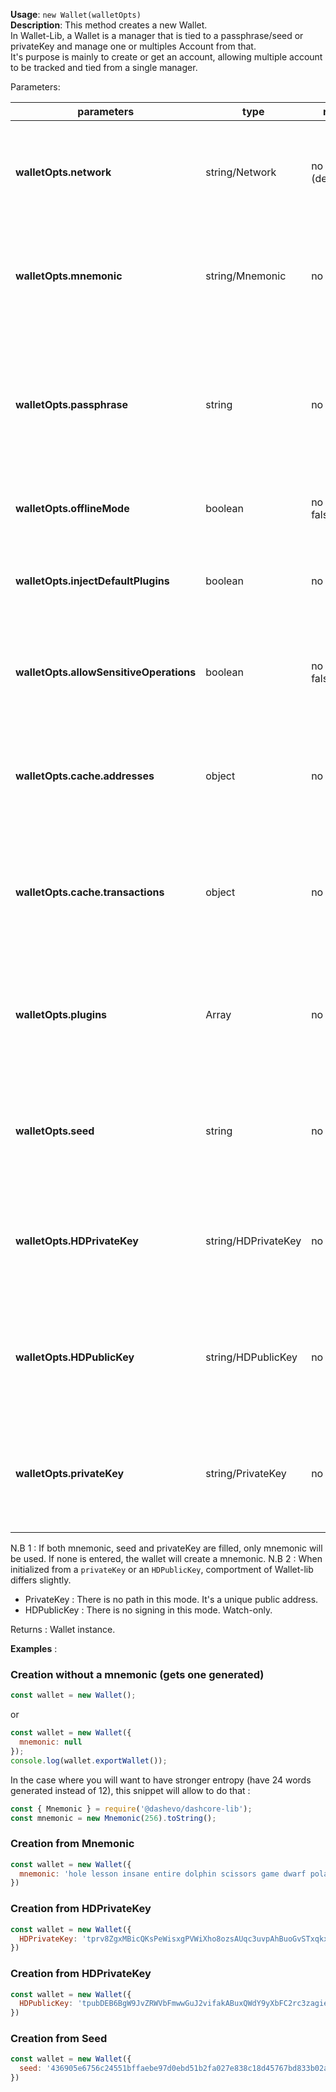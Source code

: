**Usage**: `new Wallet(walletOpts)`  
**Description**: This method creates a new Wallet.  
In Wallet-Lib, a Wallet is a manager that is tied to a passphrase/seed or privateKey and manage one or multiples Account from that.   
It's purpose is mainly to create or get an account, allowing multiple account to be tracked and tied from a single manager.    

Parameters: 

| parameters                               | type               | required            | Description                                                                                                                                                                    |  
|------------------------------------------|--------------------|---------------------| ------------------------------------------------------------------------------------------------------------------------------------------------------------------------------ |
| **walletOpts.network**                   | string/Network     | no (def:'testnet')  | Use either a string reference to Networks ('livenet', 'testnet') or it's Networks representation                                                           |
| **walletOpts.mnemonic**                  | string/Mnemonic    | no                  | If sets at null, generate a new mnemonic. If sets to a valid value, create wallet from mnemonic                                                           |
| **walletOpts.passphrase**                | string             | no                  | If sets at null, generate a new privateKey. It sets to a valid privateKey, uses it (with the passphrase if provided) to unlock the seed                                                           |
| **walletOpts.offlineMode**               | boolean            | no (def: false)     | Set to true to not perform any request to the network |
| **walletOpts.injectDefaultPlugins**      | boolean            | no (def: true)      | Use to inject default plugins on loadup (BIP44Worker, ChainWorker and SyncWorker) |
| **walletOpts.allowSensitiveOperations**  | boolean            | no (def: false)     | If you want a special plugin to access the keychain or other sensitive operation, set this to true. |
| **walletOpts.cache.addresses**           | object             | no                  | If you have your cache state somewhere else (fs) you can fetch and pass it along for faster sync-up |
| **walletOpts.cache.transactions**        | object             | no                  | If you have your cache state somewhere else (fs) you can fetch and pass it along for faster sync-up |
| **walletOpts.plugins**                   | Array              | no                  | It you have some plugins, worker you want to pass to wallet-lib. You can pass them as constructor or initialized object  |
| **walletOpts.seed**                      | string             | no                  | If you only have a seed representation, you can pass it instead of mnemonic to init the wallet from it  |
| **walletOpts.HDPrivateKey**              | string/HDPrivateKey| no                  | If you only have a HDPrivateKey representation, you can pass it instead of mnemonic to init the wallet from it  |
| **walletOpts.HDPublicKey**               | string/HDPublicKey | no                  | If you only have a HDPublicKey representation, you can pass it instead of mnemonic to init the wallet from it  |
| **walletOpts.privateKey**                | string/PrivateKey  | no                  | If you only have a PrivateKey representation, you can pass it instead of mnemonic to init the wallet from it  |


N.B 1 : If both mnemonic, seed and privateKey are filled, only mnemonic will be used. If none is entered, the wallet will create a mnemonic.
N.B 2 : When initialized from a `privateKey` or an `HDPublicKey`, comportment of Wallet-lib differs slightly. 

- PrivateKey : There is no path in this mode. It's a unique public address. 
- HDPublicKey : There is no signing in this mode. Watch-only.

Returns : Wallet instance.

**Examples** :

### Creation without a mnemonic (gets one generated)
```js
const wallet = new Wallet();
```
or 
```js
const wallet = new Wallet({
  mnemonic: null
});
console.log(wallet.exportWallet());
```

In the case where you will want to have stronger entropy (have 24 words generated instead of 12), this snippet will allow to do that : 

```js 
const { Mnemonic } = require('@dashevo/dashcore-lib');
const mnemonic = new Mnemonic(256).toString();
```

### Creation from Mnemonic 

```js
const wallet = new Wallet({
  mnemonic: 'hole lesson insane entire dolphin scissors game dwarf polar ethics drip math'
})
```

### Creation from HDPrivateKey 

```js
const wallet = new Wallet({
  HDPrivateKey: 'tprv8ZgxMBicQKsPeWisxgPVWiXho8ozsAUqc3uvpAhBuoGvSTxqkxPZbTeG43mvgXn3iNfL3cBL1NmR4DaVoDBPMUXe1xeiLoc39jU9gRTVBd2'
})
```

### Creation from HDPrivateKey 

```js
const wallet = new Wallet({
  HDPublicKey: 'tpubDEB6BgW9JvZRWVbFmwwGuJ2vifakABuxQWdY9yXbFC2rc3zagie1RkhwUEnahb1dzaapchEVeKqKcx99TzkjNvjXcmoQkLJwsYnA1J5bGNj'
})
```

### Creation from Seed 

```js
const wallet = new Wallet({
  seed: '436905e6756c24551bffaebe97d0ebd51b2fa027e838c18d45767bd833b02a80a1dd55728635b54f2b1dbed5963f4155e160ee1e96e2d67f7e8ac28557d87d96'
})
```
